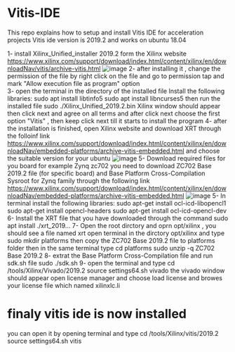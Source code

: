 # Vitis-IDE
This repo explains how to setup and install Vitis IDE for acceleration projects 
Vitis ide version is 2019.2 and works on ubuntu 18.04

1- install Xilinx_Unified_installer 2019.2 form the Xilinx website 
https://www.xilinx.com/support/download/index.html/content/xilinx/en/downloadNav/vitis/archive-vitis.html 
![image](https://github.com/Bassam-Kobasy/Vitis-IDE/assets/103467132/717e44af-272c-4f2c-b8e0-2fbdfefdcbc3)
2- after installing it , change the permission of the file by right click on the file and go to permission tap and mark "Allow execution file as program" option  
3- open the terminal in the directory of the installed file 
Install the following libraries:
sudo apt install libtinfo5
sudo apt install libncurses5
then run the installed file
sudo ./Xilinx_Unified_2019.2.bin
Xilinx window should appear then click next and agree on all terms and after click next choose the first option "Vitis" , then keep click next till it starts to install the program 
4- after the installation is finished, open Xilinx website and download XRT through the folloinf link
https://www.xilinx.com/support/download/index.html/content/xilinx/en/downloadNav/embedded-platforms/archive-vitis-embedded.html 
and choose the suitable version for your ubuntu 
![image](https://github.com/Bassam-Kobasy/Vitis-IDE/assets/103467132/19b949ba-28c8-4a95-8d17-ccf1d0577a26)
5- Download required files for you board for example Zynq zc702
you need to download  ZC702 Base 2019.2 file (for specific board) and  Base Platform Cross-Compilation Sysroot for Zynq family through the following link 
https://www.xilinx.com/support/download/index.html/content/xilinx/en/downloadNav/embedded-platforms/archive-vitis-embedded.html
![image](https://github.com/Bassam-Kobasy/Vitis-IDE/assets/103467132/a5ee890a-66e1-46bc-b7fa-51f204bb9ca0)
5- In terminal install the following libraries:
sudo apt-get install ocl-icd-libopencl1
sudo apt-get install opencl-headers
sudo apt-get install ocl-icd-opencl-dev
6- Install the XRT file that you have downloaded through the command 
sudo apt install ./xrt_2019...
7- Open the root dirctory and oprn opt/xilinx , you should see a file named xrt 
open terminal in the dirctory opt/xilinx and type 
sudo mkdir platforms
then copy the  ZC702 Base 2019.2 file to platforms folder 
then in the same terminal type 
cd platforms 
sudo unzip -q  ZC702 Base 2019.2
8- extrat the Base Platform Cross-Compilation file and run sdk.sh file 
sudo ./sdk.sh
9- open the terminal and type 
cd /tools/Xilinx/Vivado/2019.2
source settings64.sh 
vivado
the vivado window should appear 
open license manager and choose load license and browes your license file which named xilinxlc.li
# finaly vitis ide is now installed 
you can open it by opening terminal and type 
cd /tools/Xilinx/vitis/2019.2
source settings64.sh 
vitis


